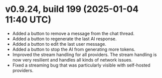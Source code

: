 # v0.9.24, build 199 (2025-01-04 11:40 UTC)
- Added a button to remove a message from the chat thread.
- Added a button to regenerate the last AI response.
- Added a button to edit the last user message.
- Added a button to stop the AI from generating more tokens.
- Improved the stream handling for all providers. The stream handling is now very resilient and handles all kinds of network issues.
- Fixed a streaming bug that was particularly visible with self-hosted providers.
